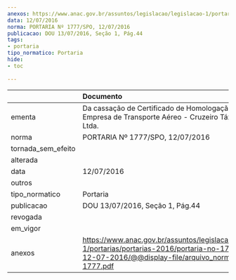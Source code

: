 ```yaml
---
anexos: https://www.anac.gov.br/assuntos/legislacao/legislacao-1/portarias/portarias-2016/portaria-no-1777-spo-12-07-2016/@@display-file/arquivo_norma/PA2016-1777.pdf
data: 12/07/2016
norma: PORTARIA Nº 1777/SPO, 12/07/2016
publicacao: DOU 13/07/2016, Seção 1, Pág.44
tags:
- portaria
tipo_normatico: Portaria
hide: 
- toc 
 
---
```


|                    | Documento                                                                                                                                                      |
|:-------------------|:---------------------------------------------------------------------------------------------------------------------------------------------------------------|
| ementa             | Da cassação de Certificado de Homologação de Empresa de Transporte Aéreo - Cruzeiro Táxi Aéreo Ltda.                                                           |
| norma              | PORTARIA Nº 1777/SPO, 12/07/2016                                                                                                                               |
| tornada_sem_efeito |                                                                                                                                                                |
| alterada           |                                                                                                                                                                |
| data               | 12/07/2016                                                                                                                                                     |
| outros             |                                                                                                                                                                |
| tipo_normatico     | Portaria                                                                                                                                                       |
| publicacao         | DOU 13/07/2016, Seção 1, Pág.44                                                                                                                                |
| revogada           |                                                                                                                                                                |
| em_vigor           |                                                                                                                                                                |
| anexos             | https://www.anac.gov.br/assuntos/legislacao/legislacao-1/portarias/portarias-2016/portaria-no-1777-spo-12-07-2016/@@display-file/arquivo_norma/PA2016-1777.pdf |